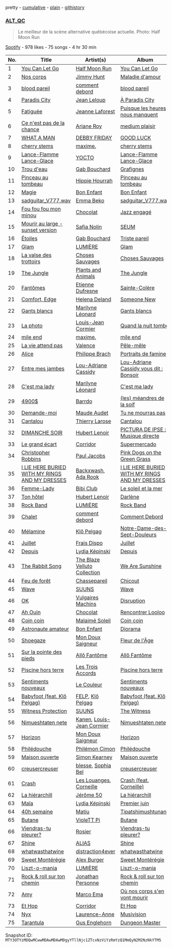 pretty - [cumulative](/playlists/cumulative/37i9dQZF1DX03FBMYrWi0n.md) - [plain](/playlists/plain/37i9dQZF1DX03FBMYrWi0n) - [githistory](https://github.githistory.xyz/mackorone/spotify-playlist-archive/blob/main/playlists/plain/37i9dQZF1DX03FBMYrWi0n)

### [ALT\_QC](https://open.spotify.com/playlist/37i9dQZF1DX03FBMYrWi0n)

> Le meilleur de la scène alternative québécoise actuelle\. Photo: Half Moon Run

[Spotify](https://open.spotify.com/user/spotify) - 978 likes - 75 songs - 4 hr 30 min

| No. | Title | Artist(s) | Album | Length |
|---|---|---|---|---|
| 1 | [You Can Let Go](https://open.spotify.com/track/4hB9ZXHn35AS2oZaS7oeKl) | [Half Moon Run](https://open.spotify.com/artist/3ceQN2NVlLg1hgTzljDE4n) | [You Can Let Go](https://open.spotify.com/album/5kC54Lqi95lrT1DRFCLtd2) | 3:06 |
| 2 | [Nos corps](https://open.spotify.com/track/2l8apbCCTwY4XpAjR57JW8) | [Jimmy Hunt](https://open.spotify.com/artist/307URZG4lV6wvjKYmj86w2) | [Maladie d'amour](https://open.spotify.com/album/5fEydxgjsCkuIXZcV2gIDV) | 3:39 |
| 3 | [blood pareil](https://open.spotify.com/track/3hoN17LR9d4dGNChOggCWU) | [comment debord](https://open.spotify.com/artist/6C16UJJjE6FE2VwenTrElQ) | [blood pareil](https://open.spotify.com/album/0dqVqqzi4fmWSheOnGv7js) | 4:24 |
| 4 | [Paradis City](https://open.spotify.com/track/3iT4c9MPnaordWrfvTs8MU) | [Jean Leloup](https://open.spotify.com/artist/4wxSKb9ur3AbGRCv81xFAd) | [À Paradis City](https://open.spotify.com/album/0MkliQZ4wrP9drFqtjHVV0) | 2:48 |
| 5 | [Fatiguée](https://open.spotify.com/track/6p5wW2wyB77K43YAqTeIma) | [Jeanne Laforest](https://open.spotify.com/artist/22pR3J0Y0WNrj8gS0TSaHb) | [Puisque les heures nous manquent](https://open.spotify.com/album/0V3mQctTFlwTEASUWVmRek) | 3:21 |
| 6 | [Ce n'est pas de la chance](https://open.spotify.com/track/4GvY9PDlREAnpeTmGJAESR) | [Ariane Roy](https://open.spotify.com/artist/1MDlZmN8IgqV4AYZChlWPM) | [medium plaisir](https://open.spotify.com/album/1Uq4V1N2AL1eI3M4cqq9sr) | 4:52 |
| 7 | [WHAT A MAN](https://open.spotify.com/track/77MoMOxdBmjtIeC0oIbLoO) | [DEBBY FRIDAY](https://open.spotify.com/artist/5lofelrRCFBwzTF616hSx4) | [GOOD LUCK](https://open.spotify.com/album/7eC9s1oyo60kJhNNeTCsQM) | 3:22 |
| 8 | [‎cherry ‎stems](https://open.spotify.com/track/091S1Iw6vvNagu2QnQSsSG) | [maxime.](https://open.spotify.com/artist/4jd8Wp3Os5tXFV0NYm1570) | [‎cherry ‎stems](https://open.spotify.com/album/59X6b30MP14N4rAgN2wtWB) | 2:22 |
| 9 | [Lance\-Flamme Lance\-Glace](https://open.spotify.com/track/04mBqAXAqVpBSjMRlD2qrv) | [YOCTO](https://open.spotify.com/artist/6oL1PKTxXeIYiobQD30O3n) | [Lance\-Flamme Lance\-Glace](https://open.spotify.com/album/4fdaBFDsJ1y7vJFgVMKvCR) | 3:01 |
| 10 | [Trou d'eau](https://open.spotify.com/track/3eocwmTmeW2hA2fvhgpmo5) | [Gab Bouchard](https://open.spotify.com/artist/0J0nIuBa8qMlDnlS5QrkiP) | [Grafignes](https://open.spotify.com/album/4apNI8EVLPBkQH1ceRRcFl) | 3:17 |
| 11 | [Pinceau au tombeau](https://open.spotify.com/track/1JHxLQcPTc833dUUqBZMbf) | [Hippie Hourrah](https://open.spotify.com/artist/3bleTECnmOHmAXDHp057aj) | [Pinceau au tombeau](https://open.spotify.com/album/4GePFLLCkBw3IhK1n851B7) | 4:11 |
| 12 | [Magie](https://open.spotify.com/track/0YtMcpJmoDLPEuKXzZRSFl) | [Bon Enfant](https://open.spotify.com/artist/0hkdPMjJkZqjDwE7j5XAYb) | [Bon Enfant](https://open.spotify.com/album/7zyYaL9ctHBUJM4d6kdyMD) | 4:30 |
| 13 | [sadguitar\_V777.wav](https://open.spotify.com/track/577XGVYWxjT4vb9dXNnJYQ) | [Emma Beko](https://open.spotify.com/artist/4j7NgnYyG3MjsU7OfJnrzG) | [sadguitar\_V777.wav](https://open.spotify.com/album/3Vbzs2b4rRSchaHTDBJ8uq) | 3:57 |
| 14 | [Fou fou fou mon minou](https://open.spotify.com/track/0V31InZ8QrZ4bFHeZRXvXG) | [Chocolat](https://open.spotify.com/artist/1WCqmUezh1dSnBcHSozS57) | [Jazz engagé](https://open.spotify.com/album/6tw2d8ukWN6FHzF9u2DF3L) | 3:17 |
| 15 | [Mourir au large \- sunset version](https://open.spotify.com/track/2g9ZVSmnDT6q2uIIDeI5rC) | [Safia Nolin](https://open.spotify.com/artist/6A2d6U7npV8B6suj2A5bVJ) | [SEUM](https://open.spotify.com/album/33CZjzTw0EWuESPByXMyJL) | 2:50 |
| 16 | [Étoiles](https://open.spotify.com/track/6QZ5o7B9K0umjgPJSe8bFa) | [Gab Bouchard](https://open.spotify.com/artist/0J0nIuBa8qMlDnlS5QrkiP) | [Triste pareil](https://open.spotify.com/album/5A9eAnxahxPubkYZ6o7xYL) | 3:00 |
| 17 | [Glam](https://open.spotify.com/track/4eguSwduvRXYMcHuPf6zYO) | [LUMIÈRE](https://open.spotify.com/artist/4ANqTWPfihrjaz66YFykwX) | [Glam](https://open.spotify.com/album/0limMkqQ5HILZa6E9zGMY2) | 4:28 |
| 18 | [La valse des trottoirs](https://open.spotify.com/track/0wHKODm4BO1ZXPpnxRXUY0) | [Choses Sauvages](https://open.spotify.com/artist/0V9SOqHRWOifVZQLFyDfG9) | [Choses Sauvages](https://open.spotify.com/album/6O36buq4umPbJswlhgsKRp) | 2:37 |
| 19 | [The Jungle](https://open.spotify.com/track/5jRINA3CI1TofMwkAvbi8r) | [Plants and Animals](https://open.spotify.com/artist/1pzNRIDRT064HEdW1nG59c) | [The Jungle](https://open.spotify.com/album/2vX1d0U8BRkxtssdhyy3Lx) | 5:43 |
| 20 | [Fantômes](https://open.spotify.com/track/4nvSSgdtZJwbA8uCo3uVw1) | [Etienne Dufresne](https://open.spotify.com/artist/1wVdxcnaMBJy3MII8nZalv) | [Sainte\-Colère](https://open.spotify.com/album/5Xc7ZbRXsrVvAxC3RehckN) | 2:35 |
| 21 | [Comfort, Edge](https://open.spotify.com/track/1oJI54bl1BT3fyVxcezET1) | [Helena Deland](https://open.spotify.com/artist/0BJeP79i5wKgCqsEEiQ7G0) | [Someone New](https://open.spotify.com/album/6gwAAOZeKLYDAPzSSP4SCa) | 3:43 |
| 22 | [Gants blancs](https://open.spotify.com/track/2LvkbJtiU8zBRZnBWqra43) | [Marilyne Léonard](https://open.spotify.com/artist/00WvHy3wvdUV4WSvvc0N5p) | [Gants blancs](https://open.spotify.com/album/4ll73k9KZOaVPVWh54VlIL) | 3:34 |
| 23 | [La photo](https://open.spotify.com/track/273OWOLKdLhhDTYrGzcngp) | [Louis\-Jean Cormier](https://open.spotify.com/artist/6ZsvBr9pLJY16NqVRKO88G) | [Quand la nuit tombe](https://open.spotify.com/album/3TxGclPeiNgoHdw5jIUXuo) | 4:39 |
| 24 | [‎mile ‎end](https://open.spotify.com/track/1KxxA8990AfM6Fy6OdY9VU) | [maxime.](https://open.spotify.com/artist/4jd8Wp3Os5tXFV0NYm1570) | [‎mile ‎end](https://open.spotify.com/album/1BzvJjxfU31LFay7pcJJsL) | 3:12 |
| 25 | [La vie attend pas](https://open.spotify.com/track/4hjTnV4AAiOMTD085WbXNB) | [Valence](https://open.spotify.com/artist/64SLcw5gWgSlsdXNQfEs44) | [Pêle\-mêle](https://open.spotify.com/album/0HtBYMZecK4pakcqckp4Qw) | 4:13 |
| 26 | [Alice](https://open.spotify.com/track/6ybS1WcfNXf1hmx8bE3lgi) | [Philippe Brach](https://open.spotify.com/artist/1ZyKRTkzuio6OSVVGeVgQt) | [Portraits de famine](https://open.spotify.com/album/6INsKgWoaYYDHCbHOR4BZz) | 2:58 |
| 27 | [Entre mes jambes](https://open.spotify.com/track/2jnzN5bQk8zM6lWm0lKu4n) | [Lou\-Adriane Cassidy](https://open.spotify.com/artist/1M8BgMq8VcOlovA92xpxKt) | [Lou\-Adriane Cassidy vous dit : Bonsoir](https://open.spotify.com/album/6UEj0UFeDADuPxGYXuANV7) | 2:29 |
| 28 | [C'est ma lady](https://open.spotify.com/track/7wTkIF9aVnj7c1Q1RWQ3fN) | [Marilyne Léonard](https://open.spotify.com/artist/00WvHy3wvdUV4WSvvc0N5p) | [C'est ma lady](https://open.spotify.com/album/1DApIRmNfHbmnte59SMKo9) | 2:36 |
| 29 | [4900$](https://open.spotify.com/track/3xaMOSIFw8RE33XQ9xmVOz) | [Barrdo](https://open.spotify.com/artist/1OIuW6qlJ2Vhb9YKtQxOlf) | [\(les\) méandres de la soif](https://open.spotify.com/album/2Jbu0QkmYaA4zfgt5klLRZ) | 2:33 |
| 30 | [Demande\-moi](https://open.spotify.com/track/6w7Uk8ppY33i1uD3KHpiO1) | [Maude Audet](https://open.spotify.com/artist/4cevhLjv2nMVIOpUnS23n5) | [Tu ne mourras pas](https://open.spotify.com/album/0EurJWfHMVyIeQ4oEKYeS1) | 3:20 |
| 31 | [Cantalou](https://open.spotify.com/track/4LH1yovTzfMEVOg1con0BD) | [Thierry Larose](https://open.spotify.com/artist/3yg2vJlvkadhe8wLeLlzxt) | [Cantalou](https://open.spotify.com/album/7lwqLBU7E94RuXQGCpiUSd) | 3:31 |
| 32 | [DIMANCHE SOIR](https://open.spotify.com/track/4fPYWGikmNerft32c7oBFx) | [Hubert Lenoir](https://open.spotify.com/artist/0TZ8Slkdu2G6nobZiDsNEj) | [PICTURA DE IPSE : Musique directe](https://open.spotify.com/album/1NGo3rdbMESZwF6TxptGSN) | 3:09 |
| 33 | [Le grand écart](https://open.spotify.com/track/5qlF09NGhK3NMONkhM1PLU) | [Corridor](https://open.spotify.com/artist/4nn9uUq4K1vStqxe8t1CD4) | [Supermercado](https://open.spotify.com/album/2d9sRDbb3g46M3pufQwsiK) | 4:02 |
| 34 | [Christopher Robbins](https://open.spotify.com/track/0W3135lfVN5henzCIdjo2u) | [Paul Jacobs](https://open.spotify.com/artist/3Om4E4aDBrVJxiBjAnAhO2) | [Pink Dogs on the Green Grass](https://open.spotify.com/album/2oQeCkTKGgySCjpSBPCdRx) | 3:45 |
| 35 | [I LIE HERE BURIED WITH MY RINGS AND MY DRESSES](https://open.spotify.com/track/37OSQm8Gy5strUT24vn6ef) | [Backxwash](https://open.spotify.com/artist/4du3q8TIzsZxZZKdRT23Jg), [Ada Rook](https://open.spotify.com/artist/1x1MfkVjf8yEzwKhAYZtPY) | [I LIE HERE BURIED WITH MY RINGS AND MY DRESSES](https://open.spotify.com/album/4gaxRsSkSQmoyDsTesvplD) | 4:58 |
| 36 | [Femme\-Lady](https://open.spotify.com/track/1cYR2Ax5skQtU6RJngbfkH) | [Bibi Club](https://open.spotify.com/artist/3TcKgwcrTy4oLOQoEq3tGD) | [Le soleil et la mer](https://open.spotify.com/album/3U3IAHJIG9ofaeg6ZOud0s) | 3:33 |
| 37 | [Ton hôtel](https://open.spotify.com/track/0kJ00ZShVy5w2hPvabYKsA) | [Hubert Lenoir](https://open.spotify.com/artist/0TZ8Slkdu2G6nobZiDsNEj) | [Darlène](https://open.spotify.com/album/2Mk09LFe9J7UXKs7Vzui6r) | 2:25 |
| 38 | [Rock Band](https://open.spotify.com/track/7goO0mzvYZAukSS0aUnDc8) | [LUMIÈRE](https://open.spotify.com/artist/4ANqTWPfihrjaz66YFykwX) | [Rock Band](https://open.spotify.com/album/6nk21frolh3HS7MlwISfbg) | 3:52 |
| 39 | [Chalet](https://open.spotify.com/track/4jhAuG9rGfvl3cKX5WBFdE) | [comment debord](https://open.spotify.com/artist/6C16UJJjE6FE2VwenTrElQ) | [Comment Debord](https://open.spotify.com/album/39hoDVmcDU4cOpdlUykmXK) | 3:42 |
| 40 | [Mélamine](https://open.spotify.com/track/0JtMrH5khKzzjDztgZrpkI) | [Klô Pelgag](https://open.spotify.com/artist/7vYe47XsRmlUuaA9ZSC9fi) | [Notre\-Dame\-des\-Sept\-Douleurs](https://open.spotify.com/album/4kNpkRG2YpK4jV9OoopVNh) | 2:50 |
| 41 | [Juillet](https://open.spotify.com/track/0rAmw31b9kQLSbOAF7ElaP) | [Frais Dispo](https://open.spotify.com/artist/6TDKketvd7bXUsKVcMKMb9) | [Juillet](https://open.spotify.com/album/78WQi9nKw7KivHbgVwF61a) | 3:04 |
| 42 | [Depuis](https://open.spotify.com/track/1Usjk5AH5azDSfUstQ50bG) | [Lydia Képinski](https://open.spotify.com/artist/6lqpzCZWhymonpvpAVKx0C) | [Depuis](https://open.spotify.com/album/5kcemtwM4yXjUk5C6a24Va) | 4:53 |
| 43 | [The Rabbit Song](https://open.spotify.com/track/4omfnYnDdeJrgSq5TaX10D) | [The Blaze Velluto Collection](https://open.spotify.com/artist/1mULn3KCTsGLL3CvZyvn8x) | [We Are Sunshine](https://open.spotify.com/album/3dRRmPHIu6cFhnBX2MjcPV) | 3:15 |
| 44 | [Feu de forêt](https://open.spotify.com/track/7mVYp5DvhrOLm3cGg8mK8M) | [Chassepareil](https://open.spotify.com/artist/6yKVveIYmTnighfSb8E91u) | [Chicout](https://open.spotify.com/album/5jJZizjQO3LX5fDMGDymog) | 3:40 |
| 45 | [Wave](https://open.spotify.com/track/7JjHkIW5WcA68HTYu3K75b) | [SUUNS](https://open.spotify.com/artist/3UkN1XeK2D4wD4uhtJx4vb) | [Wave](https://open.spotify.com/album/4TLtqGfe71qF4fY5n83JgE) | 3:59 |
| 46 | [OK](https://open.spotify.com/track/7iE0J8k2Hqt1opubRHco0g) | [Vulgaires Machins](https://open.spotify.com/artist/7ys7ta4FOM1pKxJwpqvazG) | [Disruption](https://open.spotify.com/album/4LizSEpXM9elUheVmOzRg8) | 3:13 |
| 47 | [Ah Ouin](https://open.spotify.com/track/715ogeJXR3EL4ISDjiVdhe) | [Chocolat](https://open.spotify.com/artist/1WCqmUezh1dSnBcHSozS57) | [Rencontrer Looloo](https://open.spotify.com/album/2YcDBVyl0OuRS2mda5jCgG) | 2:30 |
| 48 | [Coin coin](https://open.spotify.com/track/63Toi5cOq7FBhktDh65X9b) | [Malaimé Soleil](https://open.spotify.com/artist/3IaS2LcrG0OEg4r1LFhTm9) | [Coin coin](https://open.spotify.com/album/5xDc2kS6gj4IfSX9JcbAeA) | 3:26 |
| 49 | [Astronaute amateur](https://open.spotify.com/track/4EHuW9lGaG8v6ESGlWjvpi) | [Bon Enfant](https://open.spotify.com/artist/0hkdPMjJkZqjDwE7j5XAYb) | [Diorama](https://open.spotify.com/album/1zD3pk55omrNufy3dPL9Cg) | 3:38 |
| 50 | [Shoegaze](https://open.spotify.com/track/6t5COdf65qd8igj588vkET) | [Mon Doux Saigneur](https://open.spotify.com/artist/7uRYXdN5CZeHV5nYOGol9x) | [Fleur de l'Âge](https://open.spotify.com/album/6Aj0vdfEBYeHmOiFFjZJev) | 3:22 |
| 51 | [Sur la pointe des pieds](https://open.spotify.com/track/5kOivCUmRhPe9aSQCN7zy7) | [Allô Fantôme](https://open.spotify.com/artist/48P9cQW6qwEGKMfeM60h2i) | [Allô Fantôme](https://open.spotify.com/album/4EAVVokg9wiZN1vineldV8) | 6:36 |
| 52 | [Piscine hors terre](https://open.spotify.com/track/7jMNSZ1jHeEEwCZizCZxMu) | [Les Trois Accords](https://open.spotify.com/artist/2Xoi1HPP0Wa6nyNSYyHxgI) | [Piscine hors terre](https://open.spotify.com/album/2ltrFO1XpkT9hvQ486AQ9d) | 3:31 |
| 53 | [Sentiments nouveaux](https://open.spotify.com/track/5Gf05sJ1T2JPaclXS1GK71) | [Le Couleur](https://open.spotify.com/artist/0ChUTSO3tfQSVKMOpWkCJy) | [Sentiments nouveaux](https://open.spotify.com/album/3mgWiKYNpcaaESQCp8SKqH) | 3:33 |
| 54 | [Babyfoot \(feat\. Klô Pelgag\)](https://open.spotify.com/track/7KfODvbJdlLQw6bgT2Qzqg) | [FELP](https://open.spotify.com/artist/3BDyAQcs61DM6kedDF0b0l), [Klô Pelgag](https://open.spotify.com/artist/7vYe47XsRmlUuaA9ZSC9fi) | [Babyfoot \(feat\. Klô Pelgag\)](https://open.spotify.com/album/6hiaLfpvnH69stsmbA9t1W) | 2:36 |
| 55 | [Witness Protection](https://open.spotify.com/track/25c2s6RdpSQN27iPc8Exps) | [SUUNS](https://open.spotify.com/artist/3UkN1XeK2D4wD4uhtJx4vb) | [The Witness](https://open.spotify.com/album/4UqiUZuZyxnwLQPyJflsjl) | 4:09 |
| 56 | [Nimueshtaten nete](https://open.spotify.com/track/3KtPaEk8dzOJ9GpQZzkvza) | [Kanen](https://open.spotify.com/artist/152AxqKxLsjKigyrD9AYsC), [Louis\-Jean Cormier](https://open.spotify.com/artist/6ZsvBr9pLJY16NqVRKO88G) | [Nimueshtaten nete](https://open.spotify.com/album/5SEtpOliFRWSyPucn4A2PO) | 4:00 |
| 57 | [Horizon](https://open.spotify.com/track/3ao8wMlUZGKmhIaSMQH7Gg) | [Mon Doux Saigneur](https://open.spotify.com/artist/7uRYXdN5CZeHV5nYOGol9x) | [Horizon](https://open.spotify.com/album/6qyufe7RrSL90YJQ5El132) | 3:03 |
| 58 | [Philédouche](https://open.spotify.com/track/0CKC1pIz3wLRcVkZAy0eJI) | [Philémon Cimon](https://open.spotify.com/artist/7g1WpSVdiG70dbp3nuGU4h) | [Philédouche](https://open.spotify.com/album/2Dpv6xDtk2IpPk4OvcZtzH) | 4:40 |
| 59 | [Maison ouverte](https://open.spotify.com/track/6y3a7T7IHodmrJrr48aBi0) | [Simon Kearney](https://open.spotify.com/artist/4ASltZkMZ5TIeu90OnHi1a) | [Maison ouverte](https://open.spotify.com/album/4CBp6ELEy0RCE6J2KjmVgD) | 3:59 |
| 60 | [creusercreuser](https://open.spotify.com/track/6SGNMZl1YURiOVxiYyZZuZ) | [blesse](https://open.spotify.com/artist/5MGjRHDmuH8M7tuk7NVmge), [Sophia Bel](https://open.spotify.com/artist/6WJnpSVDynCWGrhJcSQIm6) | [creusercreuser](https://open.spotify.com/album/7KjYrwYCXeAOnHZrl0iOCP) | 4:17 |
| 61 | [Crash](https://open.spotify.com/track/2DGzUHKVdweDIyafjIbpuC) | [Les Louanges](https://open.spotify.com/artist/57GQLJX1O8guO5PVj46e6l), [Corneille](https://open.spotify.com/artist/2GBDOaCl73BVUs2RerIme7) | [Crash \(feat\. Corneille\)](https://open.spotify.com/album/4Wq3lP2QIyQ1wdx50VbgLI) | 2:59 |
| 62 | [La hiérarchill](https://open.spotify.com/track/15ve7pAu3GiP8x9yoWNaUw) | [Jérôme 50](https://open.spotify.com/artist/1afINkCcmeRcLKsjGof7F6) | [La hiérarchill](https://open.spotify.com/album/4fK0td94I2nsMsykLcquaO) | 4:46 |
| 63 | [Maïa](https://open.spotify.com/track/74VUaKDV1hUSpEpMxe2Ct4) | [Lydia Képinski](https://open.spotify.com/artist/6lqpzCZWhymonpvpAVKx0C) | [Premier juin](https://open.spotify.com/album/4lOsb9ZHpbTcom0mZ7Qz86) | 4:28 |
| 64 | [40h semaine](https://open.spotify.com/track/45CNy4u2YDVrIAssuOHowr) | [Matiu](https://open.spotify.com/artist/7JVJdPJ0ScYb84upENbZCE) | [Tipatshimushtunan](https://open.spotify.com/album/2s2VMACiBYgAJGC5DGEvTy) | 4:05 |
| 65 | [Butane](https://open.spotify.com/track/4Gz17gxip7P72DZ8CIzwRI) | [VioleTT Pi](https://open.spotify.com/artist/1kQY8Lg1LUIL23eT1DSGx7) | [Butane](https://open.spotify.com/album/71pFQF3pkQhCDGkHmuxBFd) | 3:47 |
| 66 | [Viendras\-tu pleurer?](https://open.spotify.com/track/6lBb5vtkIdpJ2LxQX9NisN) | [Rosier](https://open.spotify.com/artist/2mIqD0kh2TtNDYpB4weMe1) | [Viendras\-tu pleurer?](https://open.spotify.com/album/0vi46z2QfWE6AvGApoT6tm) | 3:27 |
| 67 | [Shine](https://open.spotify.com/track/4aUE56uaJa8ww8eayKVrEq) | [ALIAS](https://open.spotify.com/artist/4gBaXmek9rvLOAn6WcOH9w) | [Shine](https://open.spotify.com/album/60d9xaZb3SgFRoJR9Lcdra) | 2:11 |
| 68 | [whatwasthatwine](https://open.spotify.com/track/7JOITu06XKIgKq8Cs3tM5H) | [distraction4ever](https://open.spotify.com/artist/7thbB90E6B9E50WqGJlcSh) | [whatwasthatwine](https://open.spotify.com/album/4r5raINIASmps1EZ090fio) | 4:01 |
| 69 | [Sweet Montérégie](https://open.spotify.com/track/622Po4YytbjATQ1B9J6xid) | [Alex Burger](https://open.spotify.com/artist/03jYzuKwvEWujYj8iVtUo7) | [Sweet Montérégie](https://open.spotify.com/album/62dJ6IUek4cuNPKhgYRaIr) | 3:49 |
| 70 | [Liszt\-o\-mania](https://open.spotify.com/track/0LDmsCvLrGpfG9SAbowV48) | [LUMIÈRE](https://open.spotify.com/artist/4ANqTWPfihrjaz66YFykwX) | [Liszt\-o\-mania](https://open.spotify.com/album/5w4DdS6fdUPYsnXWodgy9x) | 3:52 |
| 71 | [Rock & roll sur ton chemin](https://open.spotify.com/track/7Aez89dhpMN39MgmFk9d6K) | [Jonathan Personne](https://open.spotify.com/artist/5Aw2a3f4H08TuXNR1OqtLy) | [Rock & roll sur ton chemin](https://open.spotify.com/album/26i7XLkOPTGFz061Ntro8p) | 3:58 |
| 72 | [Amy](https://open.spotify.com/track/6cjoFnCGY5bBlcxu0W7gvq) | [Marco Ema](https://open.spotify.com/artist/5pyRXeeFhE3qPzioZRg5HJ) | [Où nos corps s'en vont mourir](https://open.spotify.com/album/5wTzdT6lhcpv8PBqQkxXoA) | 2:57 |
| 73 | [Et Hop](https://open.spotify.com/track/6BxyLvcmA4us1mKVtZ8P09) | [Corridor](https://open.spotify.com/artist/4nn9uUq4K1vStqxe8t1CD4) | [Et Hop](https://open.spotify.com/album/5aVvhOTAFcdh4QxQs4aF0Z) | 3:14 |
| 74 | [Nyx](https://open.spotify.com/track/5atArqWjcTEjYuoEODbwHU) | [Laurence\-Anne](https://open.spotify.com/artist/0OuxZ5aNvFlurweMR8qq3B) | [Musivision](https://open.spotify.com/album/0h2YOL6mf83Ih5I4tvVXUd) | 3:07 |
| 75 | [Tarantula](https://open.spotify.com/track/5Q69nHzNXnU4jpmwUsB4DK) | [Gus Englehorn](https://open.spotify.com/artist/5DL9yEXrWKddfCe8SxM08Z) | [Dungeon Master](https://open.spotify.com/album/2WA0YbN1rdESR8aRLcl5hM) | 3:26 |

Snapshot ID: `MTY3OTYzMDQwMCwwMDAwMDAwMDgyYTllNjc1ZTcxNzViYzRmYzQ1MmQyN2M2NzNkYTM5`
